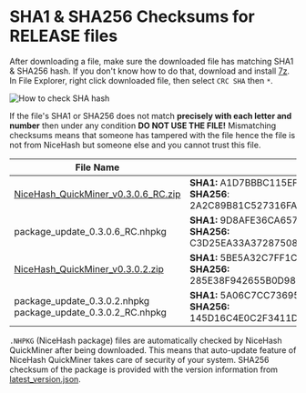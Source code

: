 # SHA1 & SHA256 Checksums for RELEASE files

After downloading a file, make sure the downloaded file has matching SHA1 & SHA256 hash. If you don't know how to do that, 
download and install [7z](https://www.7-zip.org/download.html). In File Explorer, right click downloaded file, then select `CRC SHA` then `*`.

![How to check SHA hash](https://github.com/nicehash/NiceHashQuickMiner/blob/main/checksums/howtohash.png?raw=true)

If the file's SHA1 or SHA256 does not match **precisely with each letter and number** then under any condition **DO NOT USE THE FILE!** Mismatching checksums means that someone has tampered with the file hence the file is not from NiceHash but someone else and you cannot trust this file.

File Name | Checksum
----------|--------------
[NiceHash_QuickMiner_v0.3.0.6_RC.zip](https://github.com/nicehash/NiceHashQuickMiner/releases/tag/v0.3.0.6) | **SHA1:** A1D7BBBC115EF347DA788F8614011A277AA2415D<br> **SHA256**: 2A2C89B81C527316FAB41285A68AB1A14AA874E439996AD8C4CA91C2629B7C10
package_update_0.3.0.6_RC.nhpkg | **SHA1:** 9D8AFE36CA65727CB5F4E20C103400A864B1A9FB<br> **SHA256:** C3D25EA33A3728750821D0C32AF045ADF7010DB9F7E65DB7A11BF939BA5CB808
[NiceHash_QuickMiner_v0.3.0.2.zip](https://github.com/nicehash/NiceHashQuickMiner/releases/tag/v0.3.0.2) | **SHA1:** 5BE5A32C7FF1C840B522EC0B891BABD921BF8056<br> **SHA256:** 285E38F942655B0D988F2B421CCB478E8CCAF675DCCA814D8CAB301F205AA2BA
package_update_0.3.0.2.nhpkg<br>package_update_0.3.0.2_RC.nhpkg | **SHA1:** 5A06C7CC736955827E8B386110C82418F00DA129<br> **SHA256:** 145D16C4E0C2F3411D99A781594D5AF130A131679625C3C4E0ECC6E8A683C840

`.NHPKG` (NiceHash package) files are automatically checked by NiceHash QuickMiner after being downloaded. This means that auto-update feature of NiceHash QuickMiner takes care of security of your system. SHA256 checksum of the package is provided with the version information from [latest_version.json](https://github.com/nicehash/NiceHashQuickMiner/blob/main/update/latest_version.json).
